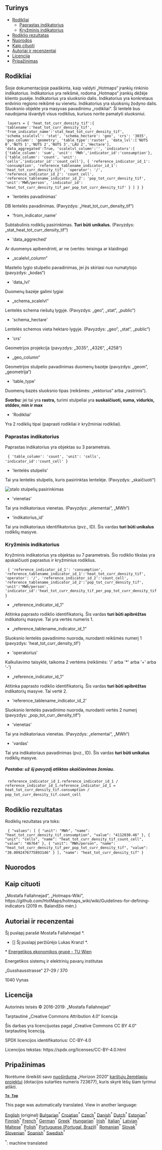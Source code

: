 <h2> Turinys </h2><ul><li> <a href="#Indicators">Rodikliai</a> <ul><li> <a href="#Simple-indicator">Paprastas indikatorius</a> </li><li> <a href="#Cross-indicator">Kryžminis indikatorius</a> </li></ul></li><li> <a href="#Indicator-result">Rodiklio rezultatas</a> </li><li> <a href="#references">Nuorodos</a> </li><li> <a href="#how-to-cite">Kaip cituoti</a> </li><li> <a href="#authors-and-reviewers">Autoriai ir recenzentai</a> </li><li> <a href="#license">Licencija</a> </li><li> <a href="#acknowledgement">Pripažinimas</a> </li></ul><h2> Rodikliai </h2><p> Šioje dokumentacijoje paaiškinta, kaip valdyti „Hotmaps“ įrankių rinkinio indikatorius. Indikatorius yra reikšmė, rodoma „Hotmaps“ įrankių dėžėje kliento pusėje. Indikatorius yra sluoksnio dalis. Indikatorius yra konkretaus erdvinio regiono reikšmė su vienetu. Indikatorius yra sluoksnių žodyno dalis. Sluoksnio objekte yra masyvas pavadinimu „rodikliai“. Ši lentelė bus naudojama išvardyti visus rodiklius, kuriuos norite pamatyti sluoksniui. </p><pre> <code>layers = { &#39;heat_tot_curr_density_tif&#39;:{ &#39;tablename&#39;:&#39;heat_tot_curr_density_tif&#39;, &#39;from_indicator_name&#39;:&#39;stat_heat_tot_curr_density_tif&#39;, &#39;schema_scalelvl&#39;: &#39;stat&#39;, &#39;schema_hectare&#39;: &#39;geo&#39;, &#39;crs&#39;: &#39;3035&#39;, &#39;geo_column&#39;: &#39;geometry&#39;, &#39;table_type&#39;:&#39;raster&#39;, &#39;data_lvl&#39;:[&#39;NUTS 0&#39;,&#39;NUTS 1&#39;,&#39;NUTS 2&#39;,&#39;NUTS 3&#39;,&#39;LAU 2&#39;,&#39;Hectare&#39;], &#39;data_aggregated&#39;:True, &#39;scalelvl_column&#39;:&#39;&#39;, &#39;indicators&#39;:[ {&#39;table_column&#39;: &#39;sum&#39;, &#39;unit&#39;: &#39;MWh&#39;,&#39;indicator_id&#39;:&#39;consumption&#39;}, {&#39;table_column&#39;: &#39;count&#39;, &#39;unit&#39;: &#39;cells&#39;,&#39;indicator_id&#39;:&#39;count_cell&#39;}, { &#39;reference_indicator_id_1&#39;: &#39;consumption&#39;, &#39;reference_tablename_indicator_id_1&#39;: &#39;heat_tot_curr_density_tif&#39;, &#39;operator&#39;: &#39;/&#39;, &#39;reference_indicator_id_2&#39;: &#39;count_cell&#39;, &#39;reference_tablename_indicator_id_2&#39;: &#39;pop_tot_curr_density_tif&#39;, &#39;unit&#39;:&#39;MWh/person&#39;, &#39;indicator_id&#39;: &#39;heat_tot_curr_density_tif_per_pop_tot_curr_density_tif&#39; } ] } }</code> </pre><ul><li> &#39;lentelės pavadinimas&#39; </li></ul><p> DB lentelės pavadinimas. (Pavyzdys: „Heat_tot_curr_density_tif“) </p><ul><li> &#39;from_indicator_name&#39; </li></ul><p> Subtabulinis rodiklių pasirinkimas. <strong>Turi būti unikalus.</strong> (Pavyzdys: „stat_heat_tot_curr_density_tif“) </p><ul><li> &#39;data_aggreched&#39; </li></ul><p> Ar duomenys apibendrinti, ar ne (vertės: teisinga ar klaidinga) </p><ul><li> „scalelvl_column“ </li></ul><p> Mastelio lygio stulpelio pavadinimas, jei jis skiriasi nuo numatytojo (pavyzdys: „kodas“) </p><ul><li> &#39;data_lvl&#39; </li></ul><p> Duomenų bazėje galimi lygiai </p><ul><li> „schema_scalelvl“ </li></ul><p> Lentelės schema riešutų lygyje. (Pavyzdys: „geo“, „stat“, „public“) </p><ul><li> &#39;schema_hectare&#39; </li></ul><p> Lentelės schemos vieta hektaro lygyje. (Pavyzdys: „geo“, „stat“, „public“) </p><ul><li> &#39;crs&#39; </li></ul><p> Geometrijos projekcija (pavyzdys: „3035“, „4326“, „4258“) </p><ul><li> „geo_column“ </li></ul><p> Geometrijos stulpelio pavadinimas duomenų bazėje (pavyzdys: „geom“, „geometrija“) </p><ul><li> &#39;table_type&#39; </li></ul><p> Duomenų bazės sluoksnio tipas (reikšmės: „vektorius“ arba „rastrinis“). </p><p> <em><strong>Svarbu:</strong></em> jei tai yra <strong>rastra,</strong> turimi stulpeliai yra <strong>suskaičiuoti, suma, vidurkis, stddev, min ir max</strong> </p><ul><li> &#39;Rodikliai&#39; </li></ul><p> Yra 2 rodiklių tipai (paprasti rodikliai ir kryžminiai rodikliai). </p><h3> Paprastas indikatorius </h3><p> Paprastas indikatorius yra objektas su 3 parametrais. </p><pre> <code>{ &#39;table_column&#39;: &#39;count&#39;, &#39;unit&#39;: &#39;cells&#39;, &#39;indicator_id&#39;:&#39;count_cell&#39; }</code> </pre><ul><li> &#39;lentelės stulpelis&#39; </li></ul><p> Tai yra lentelės stulpelis, kuris pasirinktas lentelėje. (Pavyzdys: „skaičiuoti“) </p><p><img alt="stalo stulpelių pasirinkimas" src="/api/assets/table_image.png"/></p><ul><li> &#39;vienetas&#39; </li></ul><p> Tai yra indikatoriaus vienetas. (Pavyzdys: „elementai“, „MWh“) </p><ul><li> &#39;indikatorius_id&#39; </li></ul><p> Tai yra indikatoriaus identifikatorius (pvz., ID). Šis vardas <strong>turi būti unikalus</strong> rodiklių masyve. </p><h3> Kryžminis indikatorius </h3><p> Kryžminis indikatorius yra objektas su 7 parametrais. Šio rodiklio tikslas yra apskaičiuoti paprastus ir kryžminius rodiklius. </p><pre> <code>{ &#39;reference_indicator_id_1&#39;: &#39;consumption&#39;, &#39;reference_tablename_indicator_id_1&#39;:&#39;heat_tot_curr_density_tif&#39;, &#39;operator&#39;: &#39;/&#39;, &#39;reference_indicator_id_2&#39;:&#39;count_cell&#39;, &#39;reference_tablename_indicator_id_2&#39;:&#39;pop_tot_curr_density_tif&#39;, &#39;unit&#39;:&#39;MWh/person&#39;, &#39;indicator_id&#39;:&#39;heat_tot_curr_density_tif_per_pop_tot_curr_density_tif&#39; }</code> </pre><ul><li> „reference_indicator_id_1“ </li></ul><p> Atitinka paprasto rodiklio identifikatorių. Šis vardas <strong>turi būti apibrėžtas</strong> indikatorių masyve. Tai yra vertės numeris 1. </p><ul><li> „reference_tablename_indicator_id_1“ </li></ul><p> Sluoksnio lentelės pavadinimo nuoroda, nurodanti reikšmės numerį 1 (pavyzdys: &#39;heat_tot_curr_density_tif&#39;) </p><ul><li> &#39;operatorius&#39; </li></ul><p> Kalkuliavimo taisyklė, taikoma 2 vertėms (reikšmės: &#39;/&#39; arba &#39;*&#39; arba &#39;+&#39; arba &#39;-&#39;) </p><ul><li> „reference_indicator_id_1“ </li></ul><p> Atitinka paprasto rodiklio identifikatorių. Šis vardas <strong>turi būti apibrėžtas</strong> indikatorių masyve. Tai vertė 2. </p><ul><li> &#39;reference_tablename_indicator_id_2&#39; </li></ul><p> Sluoksnio lentelės pavadinimo nuoroda, nurodanti vertės 2 numerį (pavyzdys: „pop_tot_curr_density_tif“) </p><ul><li> &#39;vienetas&#39; </li></ul><p> Tai yra indikatoriaus vienetas. (Pavyzdys: „elementai“, „MWh“) </p><ul><li> &#39;vardas&#39; </li></ul><p> Tai yra indikatoriaus pavadinimas (pvz., ID). Šis vardas <strong>turi būti unikalus</strong> rodiklių masyve. </p><h5> Pastaba: už šį pavyzdį atliktas skaičiavimas žemiau. </h5><pre> <code>reference_indicator_id_1.reference_indicator_id_1 / reference_indicator_id_1.reference_indicator_id_1 = heat_tot_curr_density_tif.consumption / pop_tot_curr_density_tif.count_cell</code> </pre><h2> Rodiklio rezultatas </h2><p> Rodiklių rezultatas yra toks: </p><pre> <code>{ &quot;values&quot;: [ { &quot;unit&quot;: &quot;MWh&quot;, &quot;name&quot;: &quot;heat_tot_curr_density_tif_consumption&quot;, &quot;value&quot;: &quot;4112030.46&quot; }, { &quot;unit&quot;: &quot;cells&quot;, &quot;name&quot;: &quot;heat_tot_curr_density_tif_count_cell&quot;, &quot;value&quot;: &quot;46764&quot; }, { &quot;unit&quot;: &quot;MWh/person&quot;, &quot;name&quot;: &quot;heat_tot_curr_density_tif_per_pop_tot_curr_density_tif&quot;, &quot;value&quot;: &quot;38.0092476775893146&quot; } ], &quot;name&quot;: &quot;heat_tot_curr_density_tif&quot; }</code> </pre><h2> Nuorodos </h2><h2> Kaip cituoti </h2><p> „Mostafa Fallahnejad“, „Hotmaps-Wiki“, https://github.com/HotMaps/hotmaps_wiki/wiki/Guidelines-for-defining-indicators (2019 m. Balandžio mėn.) </p><h2> Autoriai ir recenzentai </h2><p> Šį puslapį parašė Mostafa Fallahnejad *. </p><ul><li> [] Šį puslapį peržiūrėjo Lukas Kranzl *. </li></ul><p> * <a href="https://eeg.tuwien.ac.at/">Energetikos ekonomikos grupė - TU Wien</a> </p><p> Energetikos sistemų ir elektrinių pavarų institutas </p><p> „Gusshausstrasse“ 27–29 / 370 </p><p> 1040 Vynas </p><h2> Licencija </h2><p> Autorinės teisės © 2016-2019: „Mostafa Fallahnejad“ </p><p> Tarptautinė „Creative Commons Attribution 4.0“ licencija </p><p> Šis darbas yra licencijuotas pagal „Creative Commons CC BY 4.0“ tarptautinę licenciją. </p><p> SPDX licencijos identifikatorius: CC-BY-4.0 </p><p> Licencijos tekstas: https://spdx.org/licenses/CC-BY-4.0.html </p><h2> Pripažinimas </h2><p> Norėtume išreikšti savo <a href="https://www.hotmaps-project.eu">nuoširdumą</a> „Horizon 2020“ <a href="https://www.hotmaps-project.eu">karštųjų žemėlapių projektui</a> (dotacijos sutarties numeris 723677), kuris skyrė lėšų šiam tyrimui atlikti. </p><p><ins> <code><strong><a href="#table-of-contents">To Top</a></strong></code> </ins> </p>

This page was automatically translated. View in another language:

[English](../en/Guidelines-for-defining-indicators.md) (original) [Bulgarian](../bg/Guidelines-for-defining-indicators.md)<sup>\*</sup> [Croatian](../hr/Guidelines-for-defining-indicators.md)<sup>\*</sup> [Czech](../cs/Guidelines-for-defining-indicators.md)<sup>\*</sup> [Danish](../da/Guidelines-for-defining-indicators.md)<sup>\*</sup> [Dutch](../nl/Guidelines-for-defining-indicators.md)<sup>\*</sup> [Estonian](../et/Guidelines-for-defining-indicators.md)<sup>\*</sup> [Finnish](../fi/Guidelines-for-defining-indicators.md)<sup>\*</sup> [French](../fr/Guidelines-for-defining-indicators.md)<sup>\*</sup> [German](../de/Guidelines-for-defining-indicators.md)<sup>\*</sup> [Greek](../el/Guidelines-for-defining-indicators.md)<sup>\*</sup> [Hungarian](../hu/Guidelines-for-defining-indicators.md)<sup>\*</sup> [Irish](../ga/Guidelines-for-defining-indicators.md)<sup>\*</sup> [Italian](../it/Guidelines-for-defining-indicators.md)<sup>\*</sup> [Latvian](../lv/Guidelines-for-defining-indicators.md)<sup>\*</sup>  [Maltese](../mt/Guidelines-for-defining-indicators.md)<sup>\*</sup> [Polish](../pl/Guidelines-for-defining-indicators.md)<sup>\*</sup> [Portuguese (Portugal, Brazil)](../pt/Guidelines-for-defining-indicators.md)<sup>\*</sup> [Romanian](../ro/Guidelines-for-defining-indicators.md)<sup>\*</sup> [Slovak](../sk/Guidelines-for-defining-indicators.md)<sup>\*</sup> [Slovenian](../sl/Guidelines-for-defining-indicators.md)<sup>\*</sup> [Spanish](../es/Guidelines-for-defining-indicators.md)<sup>\*</sup> [Swedish](../sv/Guidelines-for-defining-indicators.md)<sup>\*</sup> 

<sup>\*</sup>: machine translated
